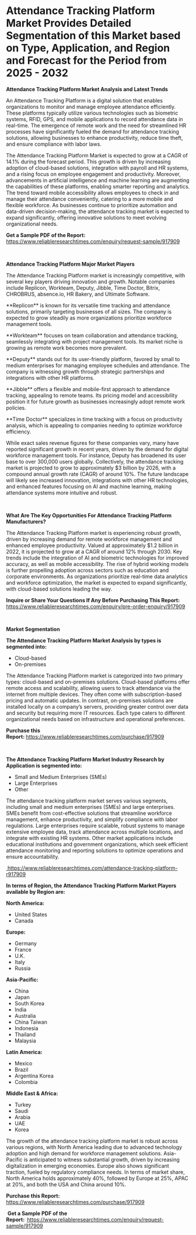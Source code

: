 <p><h1>Attendance Tracking Platform Market Provides Detailed Segmentation of this Market based on Type, Application, and Region and Forecast for the Period from 2025 - 2032</h1></p><p><strong>Attendance Tracking Platform Market Analysis and Latest Trends</strong></p>
<p><p>An Attendance Tracking Platform is a digital solution that enables organizations to monitor and manage employee attendance efficiently. These platforms typically utilize various technologies such as biometric systems, RFID, GPS, and mobile applications to record attendance data in real-time. The emergence of remote work and the need for streamlined HR processes have significantly fueled the demand for attendance tracking solutions, allowing businesses to enhance productivity, reduce time theft, and ensure compliance with labor laws.</p><p>The Attendance Tracking Platform Market is expected to grow at a CAGR of 14.1% during the forecast period. This growth is driven by increasing adoption of cloud-based solutions, integration with payroll and HR systems, and a rising focus on employee engagement and productivity. Moreover, advancements in artificial intelligence and machine learning are augmenting the capabilities of these platforms, enabling smarter reporting and analytics. The trend toward mobile accessibility allows employees to check in and manage their attendance conveniently, catering to a more mobile and flexible workforce. As businesses continue to prioritize automation and data-driven decision-making, the attendance tracking market is expected to expand significantly, offering innovative solutions to meet evolving organizational needs.</p></p>
<p><strong>Get a Sample PDF of the Report:&nbsp;</strong> <a href="https://www.reliableresearchtimes.com/enquiry/request-sample/917909?utm_campaign=2729&utm_medium=2&utm_source=Github&utm_content=ia&utm_term=18042025&utm_id=attendance-tracking-platform">https://www.reliableresearchtimes.com/enquiry/request-sample/917909</a></p>
<p>&nbsp;</p>
<p><strong>Attendance Tracking Platform Major Market Players</strong></p>
<p><p>The Attendance Tracking Platform market is increasingly competitive, with several key players driving innovation and growth. Notable companies include Replicon, Workteam, Deputy, Jibble, Time Doctor, Bitrix, CHROBRUS, absence.io, HR Bakery, and Ultimate Software.</p><p>**Replicon** is known for its versatile time tracking and attendance solutions, primarily targeting businesses of all sizes. The company is expected to grow steadily as more organizations prioritize workforce management tools.</p><p>**Workteam** focuses on team collaboration and attendance tracking, seamlessly integrating with project management tools. Its market niche is growing as remote work becomes more prevalent.</p><p>**Deputy** stands out for its user-friendly platform, favored by small to medium enterprises for managing employee schedules and attendance. The company is witnessing growth through strategic partnerships and integrations with other HR platforms.</p><p>**Jibble** offers a flexible and mobile-first approach to attendance tracking, appealing to remote teams. Its pricing model and accessibility position it for future growth as businesses increasingly adopt remote work policies.</p><p>**Time Doctor** specializes in time tracking with a focus on productivity analysis, which is appealing to companies needing to optimize workforce efficiency.</p><p>While exact sales revenue figures for these companies vary, many have reported significant growth in recent years, driven by the demand for digital workforce management tools. For instance, Deputy has broadened its user base to over 300,000 users globally. Collectively, the attendance tracking market is projected to grow to approximately $3 billion by 2026, with a compound annual growth rate (CAGR) of around 10%. The future landscape will likely see increased innovation, integrations with other HR technologies, and enhanced features focusing on AI and machine learning, making attendance systems more intuitive and robust.</p></p>
<p>&nbsp;</p>
<p><strong>What Are The Key Opportunities For Attendance Tracking Platform Manufacturers?</strong></p>
<p><p>The Attendance Tracking Platform market is experiencing robust growth, driven by increasing demand for remote workforce management and enhanced employee productivity. Valued at approximately $1.2 billion in 2022, it is projected to grow at a CAGR of around 12% through 2030. Key trends include the integration of AI and biometric technologies for improved accuracy, as well as mobile accessibility. The rise of hybrid working models is further propelling adoption across sectors such as education and corporate environments. As organizations prioritize real-time data analytics and workforce optimization, the market is expected to expand significantly, with cloud-based solutions leading the way.</p></p>
<p><strong>Inquire or Share Your Questions If Any Before Purchasing This Report:</strong> <a href="https://www.reliableresearchtimes.com/enquiry/pre-order-enquiry/917909?utm_campaign=2729&utm_medium=2&utm_source=Github&utm_content=ia&utm_term=18042025&utm_id=attendance-tracking-platform">https://www.reliableresearchtimes.com/enquiry/pre-order-enquiry/917909</a></p>
<p>&nbsp;</p>
<p><strong>Market Segmentation</strong></p>
<p><strong>The Attendance Tracking Platform Market Analysis by types is segmented into:</strong></p>
<p><ul><li>Cloud-based</li><li>On-premises</li></ul></p>
<p><p>The Attendance Tracking Platform market is categorized into two primary types: cloud-based and on-premises solutions. Cloud-based platforms offer remote access and scalability, allowing users to track attendance via the internet from multiple devices. They often come with subscription-based pricing and automatic updates. In contrast, on-premises solutions are installed locally on a company’s servers, providing greater control over data and security but requiring more IT resources. Each type caters to different organizational needs based on infrastructure and operational preferences.</p></p>
<p><strong>Purchase this Report:&nbsp;</strong><a href="https://www.reliableresearchtimes.com/purchase/917909?utm_campaign=2729&utm_medium=2&utm_source=Github&utm_content=ia&utm_term=18042025&utm_id=attendance-tracking-platform">https://www.reliableresearchtimes.com/purchase/917909</a></p>
<p>&nbsp;</p>
<p><strong>The Attendance Tracking Platform Market Industry Research by Application is segmented into:</strong></p>
<p><ul><li>Small and Medium Enterprises (SMEs)</li><li>Large Enterprises</li><li>Other</li></ul></p>
<p><p>The attendance tracking platform market serves various segments, including small and medium enterprises (SMEs) and large enterprises. SMEs benefit from cost-effective solutions that streamline workforce management, enhance productivity, and simplify compliance with labor regulations. Large enterprises require scalable, robust systems to manage extensive employee data, track attendance across multiple locations, and integrate with existing HR systems. Other market applications include educational institutions and government organizations, which seek efficient attendance monitoring and reporting solutions to optimize operations and ensure accountability.</p></p>
<p><a href="https://www.reliableresearchtimes.com/attendance-tracking-platform-r917909?utm_campaign=2729&utm_medium=2&utm_source=Github&utm_content=ia&utm_term=18042025&utm_id=attendance-tracking-platform">&nbsp;https://www.reliableresearchtimes.com/attendance-tracking-platform-r917909</a></p>
<p><strong>In terms of Region, the Attendance Tracking Platform Market Players available by Region are:</strong></p>
<p>
    <p> <strong> North America: </strong>
        <ul>
            <li>United States</li>
            <li>Canada</li>
        </ul>
        </p> 
    <p> <strong> Europe: </strong>
        <ul>
            <li>Germany</li>
            <li>France</li>
            <li>U.K.</li>
            <li>Italy</li>
            <li>Russia</li>
        </ul>
        </p> 
    <p> <strong> Asia-Pacific: </strong>
        <ul>
            <li>China</li>
            <li>Japan</li>
            <li>South Korea</li>
            <li>India</li>
            <li>Australia</li>
            <li>China Taiwan</li>
            <li>Indonesia</li>
            <li>Thailand</li>
            <li>Malaysia</li>
        </ul>
        </p> 
    <p> <strong> Latin America: </strong>
        <ul>
            <li>Mexico</li>
            <li>Brazil</li>
            <li>Argentina Korea</li>
            <li>Colombia</li>
        </ul>
        </p> 
    <p> <strong> Middle East & Africa: </strong>
        <ul>
            <li>Turkey</li>
            <li>Saudi</li>
            <li>Arabia</li>
            <li>UAE</li>
            <li>Korea</li>
        </ul>
    </p>
    </p>
<p><p>The growth of the attendance tracking platform market is robust across various regions, with North America leading due to advanced technology adoption and high demand for workforce management solutions. Asia-Pacific is anticipated to witness substantial growth, driven by increasing digitalization in emerging economies. Europe also shows significant traction, fueled by regulatory compliance needs. In terms of market share, North America holds approximately 40%, followed by Europe at 25%, APAC at 20%, and both the USA and China around 10%.</p></p>
<p><strong>Purchase this Report: </strong><a href="https://www.reliableresearchtimes.com/purchase/917909?utm_campaign=2729&utm_medium=2&utm_source=Github&utm_content=ia&utm_term=18042025&utm_id=attendance-tracking-platform">https://www.reliableresearchtimes.com/purchase/917909</a></p>
<p>&nbsp;<strong>Get a Sample PDF of the Report:&nbsp;&nbsp;</strong><a href="https://www.reliableresearchtimes.com/enquiry/request-sample/917909?utm_campaign=2729&utm_medium=2&utm_source=Github&utm_content=ia&utm_term=18042025&utm_id=attendance-tracking-platform">https://www.reliableresearchtimes.com/enquiry/request-sample/917909</a></p>
<p><strong></strong></p>
<p><p></p><p></p><p></p></p>